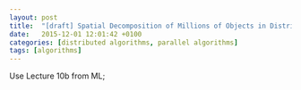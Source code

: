 ```yaml
---
layout: post
title:  "[draft] Spatial Decomposition of Millions of Objects in Distributed Memory Space"
date:   2015-12-01 12:01:42 +0100
categories: [distributed algorithms, parallel algorithms]
tags: [algorithms]
---
```


Use Lecture 10b from ML;

